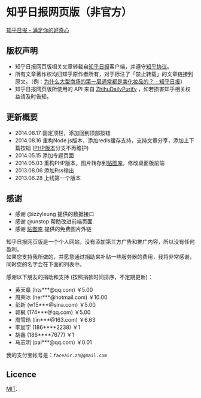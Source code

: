 # 知乎日报网页版（非官方）

[知乎日报 - 满足你的好奇心](http://www.zhihudaily.net)

## 版权声明

* 知乎日报网页版相关文章转载自[知乎日报](http://daily.zhihu.com/)客户端，并遵守[知乎协议](http://www.zhihu.com/terms)。  
* 所有文章著作权均归知乎原作者所有，对于标注了「禁止转载」的文章链接到原文。（例：[为什么大型商场的第一层通常都是卖化妆品的？ - 知乎日报](http://www.zhihudaily.net/story/2096)）  
* 知乎日报网页版所使用的 API 来自 [ZhihuDailyPurify](https://github.com/izzyleung/ZhihuDailyPurify/wiki/%E7%9F%A5%E4%B9%8E%E6%97%A5%E6%8A%A5-API-%E5%88%86%E6%9E%90) ，如若损害知乎相关权益请及时告知。

## 更新概要

* 2014.08.17 固定顶栏，添加回到顶部按钮
* 2014.08.16 重构Node.js版本，添加redis缓存支持，支持文章分享，添加上下篇按钮 ([PHP版本](https://github.com/faceair/zhihudaily/tree/PHP)分支不再维护)
* 2014.05.15 添加专题页面
* 2014.05.03 重构PHP版本，图片转存到[贴图库](http://open.tietuku.com)，修改桌面版前端
* 2013.08.06 添加Rss输出
* 2013.06.28 上线第一个版本

## 感谢

* 感谢 @izzyleung 提供的数据接口
* 感谢 @unstop 帮助改进前端页面.
* 感谢 [贴图库](http://open.tietuku.com) 提供的免费图片外链

知乎日报网页版是一个个人网站，没有添加第三方广告和推广内容，所以没有任何盈利。  
如果您支持我所做的，并愿意通过捐助来补贴一些服务器的费用，我将非常感谢，同时您的名字会在下面的列表中。

感谢以下朋友的捐助和支持 (按照捐款时间排序，不定期更新)：

* 黄天燊 (hts***@qq.com) ￥5.00
* 周荣冰 (her***@hotmail.com) ￥10.00
* 彭新 (w15***@sina.com) ￥5.00
* 郭枫 (174***@qq.com) ￥5.00
* 周雪玲 (lin***@163.com) ￥6.63
* 李宸宇 (186****2238) ￥1
* 胡鑫 (186****7677) ￥1
* 马志明 (pal***@qq.com) ￥0.01

我的支付宝帐号是：`faceair.zh@gmail.com`

## Licence

[MIT](license).